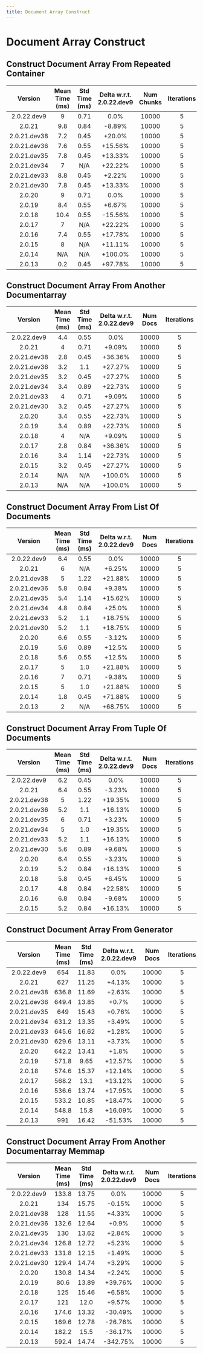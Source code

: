 ```yaml
---
title: Document Array Construct
---
```

# Document Array Construct

## Construct Document Array From Repeated Container

| Version | Mean Time (ms) | Std Time (ms) | Delta w.r.t. 2.0.22.dev9 | Num Chunks | Iterations |
| :---: | :---: | :---: | :---: | :---: | :---: |
| 2.0.22.dev9 | 9 | 0.71 | 0.0% | 10000 | 5 |
| 2.0.21 | 9.8 | 0.84 | -8.89% | 10000 | 5 |
| 2.0.21.dev38 | 7.2 | 0.45 | +20.0% | 10000 | 5 |
| 2.0.21.dev36 | 7.6 | 0.55 | +15.56% | 10000 | 5 |
| 2.0.21.dev35 | 7.8 | 0.45 | +13.33% | 10000 | 5 |
| 2.0.21.dev34 | 7 | N/A | +22.22% | 10000 | 5 |
| 2.0.21.dev33 | 8.8 | 0.45 | +2.22% | 10000 | 5 |
| 2.0.21.dev30 | 7.8 | 0.45 | +13.33% | 10000 | 5 |
| 2.0.20 | 9 | 0.71 | 0.0% | 10000 | 5 |
| 2.0.19 | 8.4 | 0.55 | +6.67% | 10000 | 5 |
| 2.0.18 | 10.4 | 0.55 | -15.56% | 10000 | 5 |
| 2.0.17 | 7 | N/A | +22.22% | 10000 | 5 |
| 2.0.16 | 7.4 | 0.55 | +17.78% | 10000 | 5 |
| 2.0.15 | 8 | N/A | +11.11% | 10000 | 5 |
| 2.0.14 | N/A | N/A | +100.0% | 10000 | 5 |
| 2.0.13 | 0.2 | 0.45 | +97.78% | 10000 | 5 |
## Construct Document Array From Another Documentarray

| Version | Mean Time (ms) | Std Time (ms) | Delta w.r.t. 2.0.22.dev9 | Num Docs | Iterations |
| :---: | :---: | :---: | :---: | :---: | :---: |
| 2.0.22.dev9 | 4.4 | 0.55 | 0.0% | 10000 | 5 |
| 2.0.21 | 4 | 0.71 | +9.09% | 10000 | 5 |
| 2.0.21.dev38 | 2.8 | 0.45 | +36.36% | 10000 | 5 |
| 2.0.21.dev36 | 3.2 | 1.1 | +27.27% | 10000 | 5 |
| 2.0.21.dev35 | 3.2 | 0.45 | +27.27% | 10000 | 5 |
| 2.0.21.dev34 | 3.4 | 0.89 | +22.73% | 10000 | 5 |
| 2.0.21.dev33 | 4 | 0.71 | +9.09% | 10000 | 5 |
| 2.0.21.dev30 | 3.2 | 0.45 | +27.27% | 10000 | 5 |
| 2.0.20 | 3.4 | 0.55 | +22.73% | 10000 | 5 |
| 2.0.19 | 3.4 | 0.89 | +22.73% | 10000 | 5 |
| 2.0.18 | 4 | N/A | +9.09% | 10000 | 5 |
| 2.0.17 | 2.8 | 0.84 | +36.36% | 10000 | 5 |
| 2.0.16 | 3.4 | 1.14 | +22.73% | 10000 | 5 |
| 2.0.15 | 3.2 | 0.45 | +27.27% | 10000 | 5 |
| 2.0.14 | N/A | N/A | +100.0% | 10000 | 5 |
| 2.0.13 | N/A | N/A | +100.0% | 10000 | 5 |
## Construct Document Array From List Of Documents

| Version | Mean Time (ms) | Std Time (ms) | Delta w.r.t. 2.0.22.dev9 | Num Docs | Iterations |
| :---: | :---: | :---: | :---: | :---: | :---: |
| 2.0.22.dev9 | 6.4 | 0.55 | 0.0% | 10000 | 5 |
| 2.0.21 | 6 | N/A | +6.25% | 10000 | 5 |
| 2.0.21.dev38 | 5 | 1.22 | +21.88% | 10000 | 5 |
| 2.0.21.dev36 | 5.8 | 0.84 | +9.38% | 10000 | 5 |
| 2.0.21.dev35 | 5.4 | 1.14 | +15.62% | 10000 | 5 |
| 2.0.21.dev34 | 4.8 | 0.84 | +25.0% | 10000 | 5 |
| 2.0.21.dev33 | 5.2 | 1.1 | +18.75% | 10000 | 5 |
| 2.0.21.dev30 | 5.2 | 1.1 | +18.75% | 10000 | 5 |
| 2.0.20 | 6.6 | 0.55 | -3.12% | 10000 | 5 |
| 2.0.19 | 5.6 | 0.89 | +12.5% | 10000 | 5 |
| 2.0.18 | 5.6 | 0.55 | +12.5% | 10000 | 5 |
| 2.0.17 | 5 | 1.0 | +21.88% | 10000 | 5 |
| 2.0.16 | 7 | 0.71 | -9.38% | 10000 | 5 |
| 2.0.15 | 5 | 1.0 | +21.88% | 10000 | 5 |
| 2.0.14 | 1.8 | 0.45 | +71.88% | 10000 | 5 |
| 2.0.13 | 2 | N/A | +68.75% | 10000 | 5 |
## Construct Document Array From Tuple Of Documents

| Version | Mean Time (ms) | Std Time (ms) | Delta w.r.t. 2.0.22.dev9 | Num Docs | Iterations |
| :---: | :---: | :---: | :---: | :---: | :---: |
| 2.0.22.dev9 | 6.2 | 0.45 | 0.0% | 10000 | 5 |
| 2.0.21 | 6.4 | 0.55 | -3.23% | 10000 | 5 |
| 2.0.21.dev38 | 5 | 1.22 | +19.35% | 10000 | 5 |
| 2.0.21.dev36 | 5.2 | 1.1 | +16.13% | 10000 | 5 |
| 2.0.21.dev35 | 6 | 0.71 | +3.23% | 10000 | 5 |
| 2.0.21.dev34 | 5 | 1.0 | +19.35% | 10000 | 5 |
| 2.0.21.dev33 | 5.2 | 1.1 | +16.13% | 10000 | 5 |
| 2.0.21.dev30 | 5.6 | 0.89 | +9.68% | 10000 | 5 |
| 2.0.20 | 6.4 | 0.55 | -3.23% | 10000 | 5 |
| 2.0.19 | 5.2 | 0.84 | +16.13% | 10000 | 5 |
| 2.0.18 | 5.8 | 0.45 | +6.45% | 10000 | 5 |
| 2.0.17 | 4.8 | 0.84 | +22.58% | 10000 | 5 |
| 2.0.16 | 6.8 | 0.84 | -9.68% | 10000 | 5 |
| 2.0.15 | 5.2 | 0.84 | +16.13% | 10000 | 5 |
## Construct Document Array From Generator

| Version | Mean Time (ms) | Std Time (ms) | Delta w.r.t. 2.0.22.dev9 | Num Docs | Iterations |
| :---: | :---: | :---: | :---: | :---: | :---: |
| 2.0.22.dev9 | 654 | 11.83 | 0.0% | 10000 | 5 |
| 2.0.21 | 627 | 11.25 | +4.13% | 10000 | 5 |
| 2.0.21.dev38 | 636.8 | 11.69 | +2.63% | 10000 | 5 |
| 2.0.21.dev36 | 649.4 | 13.85 | +0.7% | 10000 | 5 |
| 2.0.21.dev35 | 649 | 15.43 | +0.76% | 10000 | 5 |
| 2.0.21.dev34 | 631.2 | 13.35 | +3.49% | 10000 | 5 |
| 2.0.21.dev33 | 645.6 | 16.62 | +1.28% | 10000 | 5 |
| 2.0.21.dev30 | 629.6 | 13.11 | +3.73% | 10000 | 5 |
| 2.0.20 | 642.2 | 13.41 | +1.8% | 10000 | 5 |
| 2.0.19 | 571.8 | 9.65 | +12.57% | 10000 | 5 |
| 2.0.18 | 574.6 | 15.37 | +12.14% | 10000 | 5 |
| 2.0.17 | 568.2 | 13.1 | +13.12% | 10000 | 5 |
| 2.0.16 | 536.6 | 13.74 | +17.95% | 10000 | 5 |
| 2.0.15 | 533.2 | 10.85 | +18.47% | 10000 | 5 |
| 2.0.14 | 548.8 | 15.8 | +16.09% | 10000 | 5 |
| 2.0.13 | 991 | 16.42 | -51.53% | 10000 | 5 |
## Construct Document Array From Another Documentarray Memmap

| Version | Mean Time (ms) | Std Time (ms) | Delta w.r.t. 2.0.22.dev9 | Num Docs | Iterations |
| :---: | :---: | :---: | :---: | :---: | :---: |
| 2.0.22.dev9 | 133.8 | 13.75 | 0.0% | 10000 | 5 |
| 2.0.21 | 134 | 15.75 | -0.15% | 10000 | 5 |
| 2.0.21.dev38 | 128 | 11.55 | +4.33% | 10000 | 5 |
| 2.0.21.dev36 | 132.6 | 12.64 | +0.9% | 10000 | 5 |
| 2.0.21.dev35 | 130 | 13.62 | +2.84% | 10000 | 5 |
| 2.0.21.dev34 | 126.8 | 12.72 | +5.23% | 10000 | 5 |
| 2.0.21.dev33 | 131.8 | 12.15 | +1.49% | 10000 | 5 |
| 2.0.21.dev30 | 129.4 | 14.74 | +3.29% | 10000 | 5 |
| 2.0.20 | 130.8 | 14.34 | +2.24% | 10000 | 5 |
| 2.0.19 | 80.6 | 13.89 | +39.76% | 10000 | 5 |
| 2.0.18 | 125 | 15.46 | +6.58% | 10000 | 5 |
| 2.0.17 | 121 | 12.0 | +9.57% | 10000 | 5 |
| 2.0.16 | 174.6 | 13.32 | -30.49% | 10000 | 5 |
| 2.0.15 | 169.6 | 12.78 | -26.76% | 10000 | 5 |
| 2.0.14 | 182.2 | 15.5 | -36.17% | 10000 | 5 |
| 2.0.13 | 592.4 | 14.74 | -342.75% | 10000 | 5 |
